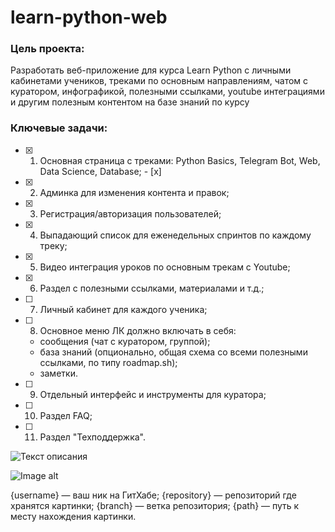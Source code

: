 # learn-python-web
### Цель проекта: 
Разработать веб-приложение для курса Learn Python с личными кабинетами учеников, треками по основным направлениям, чатом с куратором, инфографикой, полезными ссылками, youtube интеграциями и другим полезным контентом на базе знаний по курсу

### Ключевые задачи:
- [x] 1. Основная страница с треками: Python Basics, Telegram Bot, Web, Data Science, Database; - [x]
- [x] 2. Админка для изменения контента и правок;
- [x] 3. Регистрация/авторизация пользователей;
- [x] 4. Выпадающий список для еженедельных спринтов по каждому треку;
- [x] 5. Видео интеграция уроков по основным трекам с Youtube;
- [x] 6. Раздел с полезными ссылками, материалами и т.д.;
- [ ] 7. Личный кабинет для каждого ученика;
- [ ] 8. Основное меню ЛК должно включать в себя:
    - cообщения (чат с куратором, группой);
    - база знаний (опционально, общая схема со всеми полезными ссылками, по типу roadmap.sh);
    - заметки.
- [ ] 9. Отдельный интерфейс и инструменты для куратора;
- [ ] 10. Раздел FAQ;
- [ ] 11. Раздел "Техподдержка".

![Текст описания]()

![Image alt](https://github.com/{username}/{repository}/raw/{branch}/{path}/image.png)

{username} — ваш ник на ГитХабе;
{repository} — репозиторий где хранятся картинки;
{branch} — ветка репозитория;
{path} — путь к месту нахождения картинки.
